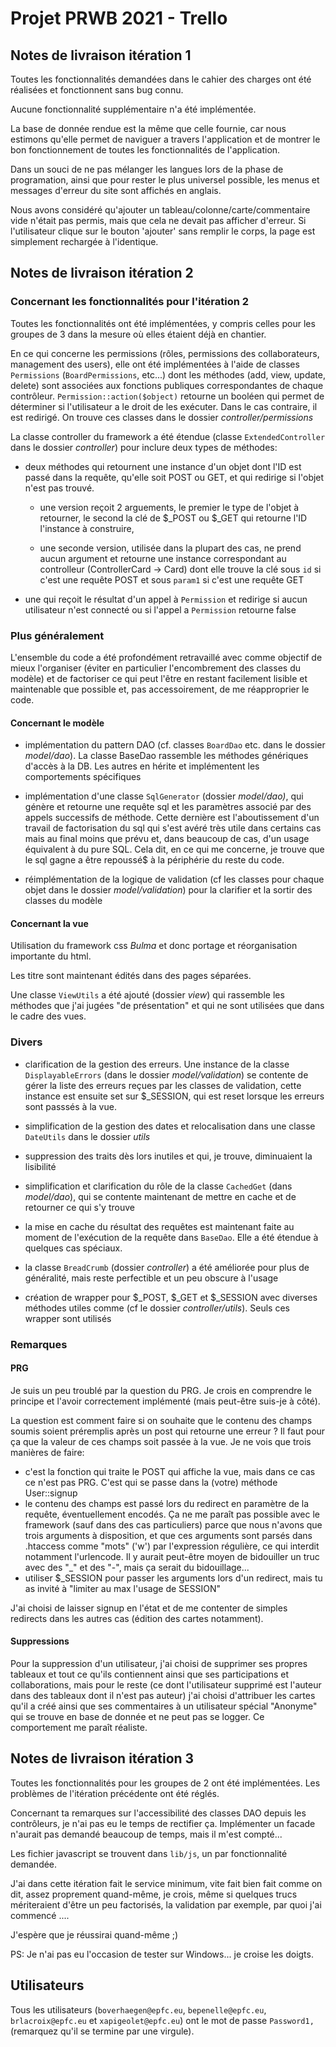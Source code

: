 # Projet PRWB 2021 - Trello

## Notes de livraison itération 1

Toutes les fonctionnalités demandées dans le cahier des charges ont été réalisées et fonctionnent sans bug connu.

Aucune fonctionnalité supplémentaire n'a été implémentée.

La base de donnée rendue est la même que celle fournie, car nous estimons qu'elle permet de naviguer a travers l'application et de montrer le bon fonctionnement de toutes les fonctionnalités de l'application.

Dans un souci de ne pas mélanger les langues lors de la phase de programation, ainsi que pour rester le plus universel possible, les menus et messages d'erreur du site sont affichés en anglais.

Nous avons considéré qu'ajouter un tableau/colonne/carte/commentaire vide n'était pas permis, mais que cela ne devait pas afficher d'erreur. Si l'utilisateur clique sur le bouton 'ajouter' sans remplir le corps, la page est simplement rechargée à l'identique.

## Notes de livraison itération 2
### Concernant les fonctionnalités pour l'itération 2
Toutes les fonctionnalités ont été implémentées, y compris celles pour les groupes de 3 dans la mesure où elles étaient déjà en chantier.

En ce qui concerne les permissions (rôles, permissions des collaborateurs, management des users), elle ont été implémentées à l'aide de classes
`Permissions` (`BoardPermissions`, etc...) dont les méthodes (add, view, update, delete) sont associées aux fonctions publiques correspondantes de chaque contrôleur. `Permission::action($object)` retourne un booléen
qui permet de déterminer si l'utilisateur a le droit de les exécuter. Dans le cas contraire, il est redirigé. On trouve ces classes dans le dossier _controller/permissions_

La classe controller du framework a été étendue (classe `ExtendedController` dans le dossier _controller_) pour inclure deux types de méthodes:
  
* deux méthodes qui retournent une instance d'un objet dont l'ID est passé dans la requête, qu'elle soit POST ou GET, et qui redirige si l'objet n'est pas trouvé. 
    
    * une version reçoit 2 arguements, le premier le type de l'objet à retourner, le second la clé de $_POST ou $_GET qui retourne l'ID l'instance à construire,

    * une seconde version, utilisée dans la plupart des cas, ne prend aucun argument et retourne une instance correspondant au controlleur (ControllerCard -> Card) dont elle trouve la clé sous `id` si c'est une requête POST et sous `param1` si c'est une requête GET
    
* une qui reçoit le résultat d'un appel à `Permission` et redirige si aucun utilisateur n'est connecté ou si l'appel a `Permission` retourne false

### Plus généralement
L'ensemble du code a été profondément retravaillé avec comme objectif de mieux l'organiser (éviter en particulier l'encombrement des classes du modèle) et
de factoriser ce qui peut l'être en restant facilement lisible et maintenable que possible et, pas accessoirement, de me réapproprier le code.

#### Concernant le modèle
* implémentation du pattern DAO (cf. classes `BoardDao` etc. dans le dossier _model/dao_). La classe BaseDao rassemble les méthodes 
  génériques d'accès à la DB. Les autres en hérite et implémentent les comportements spécifiques
  
* implémentation d'une classe `SqlGenerator` (dossier _model/dao)_, qui génère et retourne une requête sql et les paramètres associé par des appels
  successifs de méthode. Cette dernière est l'aboutissement d'un travail de factorisation du sql qui s'est avéré très utile dans certains cas mais au final moins que prévu
  et, dans beaucoup de cas,  d'un usage équivalent à du pure SQL. Cela dit, en ce qui me concerne, je trouve que le sql gagne a être repoussé$
  à la périphérie du reste du code.
  
* réimplémentation de la logique de validation (cf les classes pour chaque objet dans le dossier _model/validation_) pour la clarifier et la sortir des classes du modèle

#### Concernant la vue

Utilisation du framework css _Bulma_ et donc portage et réorganisation importante du html.

Les titre sont maintenant édités dans des pages séparées.

Une classe `ViewUtils` a été ajouté (dossier _view_) qui rassemble les méthodes que j'ai jugées "de présentation" et qui ne sont utilisées
que dans le cadre des vues.

### Divers

* clarification de la gestion des erreurs. Une instance de la classe `DisplayableErrors` (dans le dossier _model/validation_) 
  se contente de gérer la liste des erreurs
  reçues par les classes de validation, cette instance est ensuite set sur $_SESSION, qui est reset lorsque les 
  erreurs sont passsés à la vue.

* simplification de la gestion des dates et relocalisation dans une classe `DateUtils` dans le dossier _utils_

* suppression des traits dès lors inutiles et qui, je trouve, diminuaient la lisibilité

* simplification et clarification du rôle de la classe `CachedGet` (dans _model/dao_), qui se contente maintenant de mettre en cache et
    de retourner ce qui s'y trouve

* la mise en cache du résultat des requêtes est maintenant faite au moment de l'exécution
  de la requête dans `BaseDao`. Elle a été étendue à quelques cas spéciaux.

* la classe `BreadCrumb` (dossier _controller_) a été améliorée pour plus de généralité, mais reste perfectible et un peu obscure à l'usage 

* création de wrapper pour $_POST, $_GET et $_SESSION avec diverses méthodes utiles comme (cf le dossier _controller/utils_). Seuls ces wrapper sont utilisés

### Remarques
#### PRG
Je suis un peu troublé par la question du PRG. Je crois en comprendre le principe et l'avoir correctement implémenté 
   (mais peut-être suis-je à côté).
   
La question est comment faire si on souhaite que le contenu des champs soumis soient préremplis après un post qui retourne une erreur ?
Il faut pour ça que la valeur de ces champs soit passée à la vue. Je ne vois que trois manières de faire:

* c'est la fonction qui traite le POST qui affiche la vue, mais dans ce cas ce n'est pas PRG. C'est qui se passe dans la (votre) méthode
  User::signup
* le contenu des champs est passé lors du redirect en paramètre de la requête, éventuellement encodés. Ça ne me paraît 
  pas possible avec le framework
  (sauf dans des cas particuliers) parce que nous n'avons que trois arguments à disposition, et que ces arguments sont
  parsés dans .htaccess comme "mots" ('w') par l'expression régulière, ce qui interdit notamment l'urlencode. Il y aurait peut-être
  moyen de bidouiller un truc avec des "_" et des "-", mais ça serait du bidouillage...
* utiliser $_SESSION pour passer les arguments lors d'un redirect, mais tu as invité à "limiter au max l'usage de SESSION"

J'ai choisi de laisser signup en l'état et de me contenter de simples redirects dans les autres cas (édition des cartes notamment).

#### Suppressions
Pour la suppression d'un utilisateur, 
j'ai choisi de supprimer ses propres tableaux et tout ce qu'ils contiennent ainsi que ses participations et collaborations, 
mais pour le reste (ce dont l'utilisateur supprimé est l'auteur dans des tableaux dont il n'est pas auteur) j'ai choisi d'attribuer
les cartes qu'il a créé ainsi que ses commentaires 
à un utilisateur spécial "Anonyme" qui se trouve en base de donnée et ne peut pas se logger. Ce comportement me paraît réaliste.

## Notes de livraison itération 3
Toutes les fonctionnalités pour les groupes de 2 ont été implémentées. Les problèmes de l'itération précédente ont été réglés.

Concernant ta remarques sur l'accessibilité des classes DAO depuis les contrôleurs, je n'ai pas eu le temps de rectifier ça. Implémenter un facade n'aurait
pas demandé beaucoup de temps, mais il m'est compté...

Les fichier javascript se trouvent dans `lib/js`, un par fonctionnalité demandée.

J'ai dans cette itération fait le service minimum, vite fait bien fait comme on dit, assez proprement quand-même, je crois, même si quelques trucs
mériteraient d'être un peu factorisés, la validation par exemple, par quoi j'ai commencé ....

J'espère que je réussirai quand-même ;)

PS:
Je n'ai pas eu l'occasion de tester sur Windows... je croise les doigts.

## Utilisateurs

Tous les utilisateurs (`boverhaegen@epfc.eu`, `bepenelle@epfc.eu`, `brlacroix@epfc.eu` et `xapigeolet@epfc.eu`) ont le mot de passe `Password1,` (remarquez qu'il se termine par une virgule).


